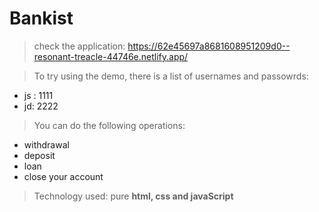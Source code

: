 # Bankist

> check the application: https://62e45697a8681608951209d0--resonant-treacle-44746e.netlify.app/

> To try using the demo, there is a list of usernames and passowrds:
  * js : 1111
  * jd: 2222
> You can do the following operations:
  * withdrawal
  * deposit
  * loan
  * close your account
> Technology used: pure **html, css and javaScript**
